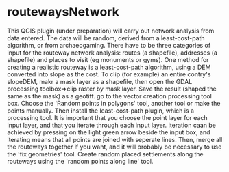 # routewaysNetwork
This QGIS plugin (under preparation) will carry out network  analysis from data entered.  The data will be random, derived from a least-cost-path algorithm, or from archaeogaming.
There have to be three categories of input for the routeway network analysis: routes (a shapefile), addresses (a shapefile) and places to visit (eg monuments or gyms).
One method for creating a realistic routeway is a least-cost-path algorithm, using a DEM converted into slope as the cost.
To clip (for example) an entire contry's slopeDEM, makr a mask layer as a shapefile, then open the GDAL processing toolbox=>clip raster by mask layer.
Save the result (shaped the same as the mask) as a geotiff.
go to the vector creation processing tool box.  Choose the 'Random points in polygons' tool, another tool or make the points manually.
Then install the least-cost-path plugin, which is a processing tool.  It is important that you choose the point layer for each input layer, and that you iterate through each input layer.  Iteration caan be achieved by pressing on the light green arrow beside the input box, and iterating means that all points are joined with seperate lines.
Then, merge all the routeways together if you want, and it will probably be necessary to use the 'fix geometries' tool.
Create random placed settlements along the routeways using the 'random points along line' tool.
